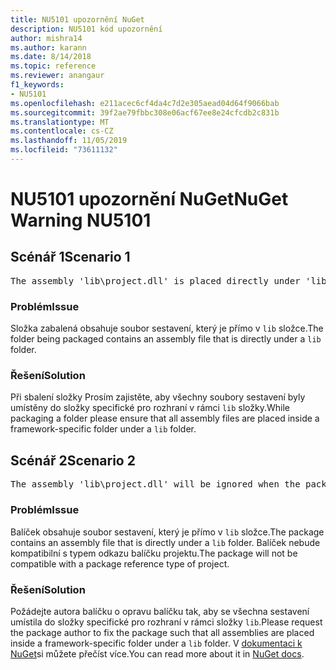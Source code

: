 ```yaml
---
title: NU5101 upozornění NuGet
description: NU5101 kód upozornění
author: mishra14
ms.author: karann
ms.date: 8/14/2018
ms.topic: reference
ms.reviewer: anangaur
f1_keywords:
- NU5101
ms.openlocfilehash: e211acec6cf4da4c7d2e305aead04d64f9066bab
ms.sourcegitcommit: 39f2ae79fbbc308e06acf67ee8e24cfcdb2c831b
ms.translationtype: MT
ms.contentlocale: cs-CZ
ms.lasthandoff: 11/05/2019
ms.locfileid: "73611132"
---
```

# <a name="nuget-warning-nu5101"></a><span data-ttu-id="a6bc8-103">NU5101 upozornění NuGet</span><span class="sxs-lookup"><span data-stu-id="a6bc8-103">NuGet Warning NU5101</span></span>

## <a name="scenario-1"></a><span data-ttu-id="a6bc8-104">Scénář 1</span><span class="sxs-lookup"><span data-stu-id="a6bc8-104">Scenario 1</span></span>
<pre>The assembly 'lib\project.dll' is placed directly under 'lib' folder. It is recommended that assemblies be placed inside a framework-specific folder. Move it into a framework-specific folder.</pre>

### <a name="issue"></a><span data-ttu-id="a6bc8-105">Problém</span><span class="sxs-lookup"><span data-stu-id="a6bc8-105">Issue</span></span>

<span data-ttu-id="a6bc8-106">Složka zabalená obsahuje soubor sestavení, který je přímo v `lib` složce.</span><span class="sxs-lookup"><span data-stu-id="a6bc8-106">The folder being packaged contains an assembly file that is directly under a `lib` folder.</span></span>


### <a name="solution"></a><span data-ttu-id="a6bc8-107">Řešení</span><span class="sxs-lookup"><span data-stu-id="a6bc8-107">Solution</span></span>

<span data-ttu-id="a6bc8-108">Při sbalení složky Prosím zajistěte, aby všechny soubory sestavení byly umístěny do složky specifické pro rozhraní v rámci `lib` složky.</span><span class="sxs-lookup"><span data-stu-id="a6bc8-108">While packaging a folder please ensure that all assembly files are placed inside a framework-specific folder under a `lib` folder.</span></span>


## <a name="scenario-2"></a><span data-ttu-id="a6bc8-109">Scénář 2</span><span class="sxs-lookup"><span data-stu-id="a6bc8-109">Scenario 2</span></span>
<pre>The assembly 'lib\project.dll' will be ignored when the package is installed after the migration.</pre>

### <a name="issue"></a><span data-ttu-id="a6bc8-110">Problém</span><span class="sxs-lookup"><span data-stu-id="a6bc8-110">Issue</span></span>

<span data-ttu-id="a6bc8-111">Balíček obsahuje soubor sestavení, který je přímo v `lib` složce.</span><span class="sxs-lookup"><span data-stu-id="a6bc8-111">The package contains an assembly file that is directly under a `lib` folder.</span></span> <span data-ttu-id="a6bc8-112">Balíček nebude kompatibilní s typem odkazu balíčku projektu.</span><span class="sxs-lookup"><span data-stu-id="a6bc8-112">The package will not be compatible with a package reference type of project.</span></span>


### <a name="solution"></a><span data-ttu-id="a6bc8-113">Řešení</span><span class="sxs-lookup"><span data-stu-id="a6bc8-113">Solution</span></span>

<span data-ttu-id="a6bc8-114">Požádejte autora balíčku o opravu balíčku tak, aby se všechna sestavení umístila do složky specifické pro rozhraní v rámci složky `lib`.</span><span class="sxs-lookup"><span data-stu-id="a6bc8-114">Please request the package author to fix the package such that all assemblies are placed inside a framework-specific folder under a `lib` folder.</span></span> <span data-ttu-id="a6bc8-115">V [dokumentaci k NuGet](https://docs.microsoft.com/nuget/consume-packages/migrate-packages-config-to-package-reference)si můžete přečíst více.</span><span class="sxs-lookup"><span data-stu-id="a6bc8-115">You can read more about it in [NuGet docs](https://docs.microsoft.com/nuget/consume-packages/migrate-packages-config-to-package-reference).</span></span>


